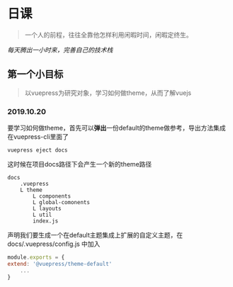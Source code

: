 # 日课
> 一个人的前程，往往全靠他怎样利用闲暇时间，闲暇定终生。

*每天腾出一小时来，完善自己的技术栈*

## 第一个小目标
> 以vuepress为研究对象，学习如何做theme，从而了解vuejs

### 2019.10.20

要学习如何做theme，首先可以**弹出**一份default的theme做参考，导出方法集成在vuepress-cli里面了
```
vuepress eject docs
```
这时候在项目docs路径下会产生一个新的theme路径
```
docs
    .vuepress
    L theme
        L components
        L global-comonents
        L layouts
        L util
        index.js
```
声明我们要生成一个在default主题集成上扩展的自定义主题，在docs/.vuepress/config.js 中加入
``` js {2}
module.exports = {
extend: '@vuepress/theme-default'
    ...
}
```

